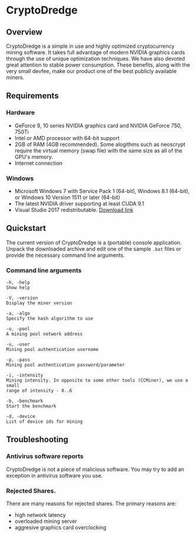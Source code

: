 # CryptoDredge

## Overview

CryptoDredge is a simple in use and highly optimized cryptocurrency mining software. It takes full advantage of modern NVIDIA graphics cards through the use of unique optimization techniques. We have also devoted great attention to stable power consumption. These benefits, along with the very small devfee, make our product one of the best publicly available miners.

## Requirements

### Hardware

- GeForce 9, 10 series NVIDIA graphics card and NVIDIA GeForce 750, 750Ti
- Intel or AMD processor with 64-bit support
- 2GB of RAM (4GB recommended). Some alogithms such as neoscrypt require the virtual memory (swap file) with the same size as all of the GPU's memory.
- Internet connection

### Windows

- Microsoft Windows 7 with Service Pack 1 (64-bit), Windows 8.1 (64-bit), or Windows 10 Version 1511 or later (64-bit)
- The latest NVIDIA driver supporting at least CUDA 9.1
- Visual Studio 2017 redistributable. [Download link](https://www.microsoft.com/en-US/download/details.aspx?id=48145)

## Quickstart

The current version of CryptoDredge is a (portable) console application. Unpack the downloaded archive and edit one of the sample `.bat` files or provide the necessary command line arguments.

### Command line arguments

```
-h, -help
Show help

-V, -version
Display the miner version

-a, -algo
Specify the hash algorithm to use

-o, -pool
A mining pool network address

-u, -user
Mining pool authentication username

-p, -pass
Mining pool authentication password/parameter

-i, -intensity
Mining intensity. In opposite to some other tools (CCMiner), we use a small
range of intensity - 0..6

-b, -benchmark
Start the benchmark

-d, -device
List of device ids for mining
```

## Troubleshooting

### Antivirus software reports
CryptoDredge is not a piece of malicious software. You may try to add an exception in antivirus software you use.

### Rejected Shares.
There are many reasons for rejected shares. The primary reasons are:
- high network latency
- overloaded mining server
- aggresive graphics card overclocking
